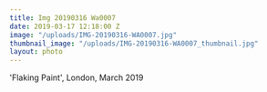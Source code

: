 ```yaml
---
title: Img 20190316 Wa0007
date: 2019-03-17 12:18:00 Z
image: "/uploads/IMG-20190316-WA0007.jpg"
thumbnail_image: "/uploads/IMG-20190316-WA0007_thumbnail.jpg"
layout: photo
---
```


'Flaking Paint', London, March 2019
